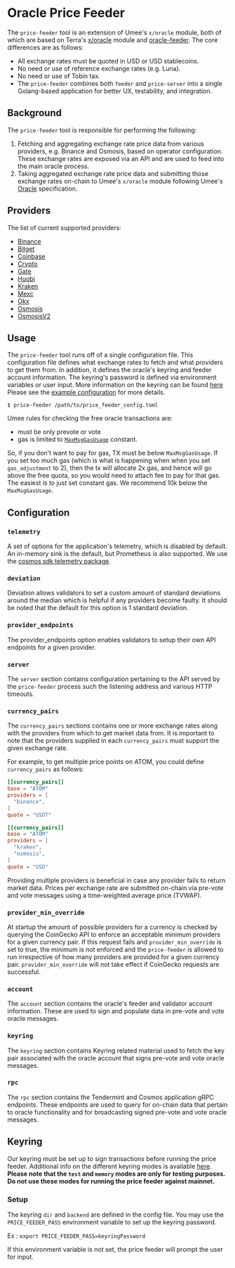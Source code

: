 # Oracle Price Feeder

The `price-feeder` tool is an extension of Umee's `x/oracle` module, both of
which are based on Terra's [x/oracle](https://github.com/terra-money/classic-core/tree/main/x/oracle)
module and [oracle-feeder](https://github.com/terra-money/oracle-feeder). The
core differences are as follows:

- All exchange rates must be quoted in USD or USD stablecoins.
- No need or use of reference exchange rates (e.g. Luna).
- No need or use of Tobin tax.
- The `price-feeder` combines both `feeder` and `price-server` into a single
  Golang-based application for better UX, testability, and integration.

## Background

The `price-feeder` tool is responsible for performing the following:

1. Fetching and aggregating exchange rate price data from various providers, e.g.
   Binance and Osmosis, based on operator configuration. These exchange rates
   are exposed via an API and are used to feed into the main oracle process.
2. Taking aggregated exchange rate price data and submitting those exchange rates
   on-chain to Umee's `x/oracle` module following Umee's [Oracle](https://github.com/umee-network/umee/tree/main/x/oracle#readme)
   specification.

<!-- markdown-link-check-disable -->

## Providers

The list of current supported providers:

- [Binance](https://www.binance.com/en)
- [Bitget](https://www.bitget.com/)
- [Coinbase](https://www.coinbase.com/)
- [Crypto](https://crypto.com/)
- [Gate](https://www.gate.io/)
- [Huobi](https://www.huobi.com/en-us/)
- [Kraken](https://www.kraken.com/en-us/)
- [Mexc](https://www.mexc.com/)
- [Okx](https://www.okx.com/)
- [Osmosis](https://app.osmosis.zone/)
- [OsmosisV2](https://github.com/umee-network/osmosis-api)
<!-- markdown-link-check-enable -->

## Usage

The `price-feeder` tool runs off of a single configuration file. This configuration
file defines what exchange rates to fetch and what providers to get them from.
In addition, it defines the oracle's keyring and feeder account information.
The keyring's password is defined via environment variables or user input.
More information on the keyring can be found [here](#keyring)
Please see the [example configuration](price-feeder.example.toml) for more details.

```shell
$ price-feeder /path/to/price_feeder_config.toml
```

Umee rules for checking the free oracle transactions are:

- must be only prevote or vote
- gas is limited to [`MaxMsgGasUsage`](https://github.com/umee-network/umee/blob/main/ante/fee.go#L15) constant.

So, if you don't want to pay for gas, TX must be below `MaxMsgGasUsage`. If you set too much gas (which is what is happening when when you set `gas_adjustment` to 2), then the tx will allocate 2x gas, and hence will go above the free quota, so you would need to attach fee to pay for that gas.
The easiest is to just set constant gas. We recommend 10k below the `MaxMsgGasUsage`.

## Configuration

### `telemetry`

A set of options for the application's telemetry, which is disabled by default. An in-memory sink is the default, but Prometheus is also supported. We use the [cosmos sdk telemetry package](https://github.com/cosmos/cosmos-sdk/blob/3689d6f41ad8afa6e0f9b4ecb03b4d7f2d3a9e94/docs/docs/core/09-telemetry.md).

### `deviation`

Deviation allows validators to set a custom amount of standard deviations around the median which is helpful if any providers become faulty. It should be noted that the default for this option is 1 standard deviation.

### `provider_endpoints`

The provider_endpoints option enables validators to setup their own API endpoints for a given provider.

### `server`

The `server` section contains configuration pertaining to the API served by the
`price-feeder` process such the listening address and various HTTP timeouts.

### `currency_pairs`

The `currency_pairs` sections contains one or more exchange rates along with the
providers from which to get market data from. It is important to note that the
providers supplied in each `currency_pairs` must support the given exchange rate.

For example, to get multiple price points on ATOM, you could define `currency_pairs`
as follows:

```toml
[[currency_pairs]]
base = "ATOM"
providers = [
  "binance",
]
quote = "USDT"

[[currency_pairs]]
base = "ATOM"
providers = [
  "kraken",
  "osmosis",
]
quote = "USD"
```

Providing multiple providers is beneficial in case any provider fails to return
market data. Prices per exchange rate are submitted on-chain via pre-vote and
vote messages using a time-weighted average price (TVWAP).

### `provider_min_override`

At startup the amount of possible providers for a currency is checked by querying the
CoinGecko API to enforce an acceptable minimum providers for a given currency pair. If
this request fails and `provider_min_override` is set to true, the minimum is not enforced
and the `price-feeder` is allowed to run irrespective of how many providers are provided
for a given currency pair. `provider_min_override` will not take effect if CoinGecko
requests are successful.

### `account`

The `account` section contains the oracle's feeder and validator account information.
These are used to sign and populate data in pre-vote and vote oracle messages.

### `keyring`

The `keyring` section contains Keyring related material used to fetch the key pair
associated with the oracle account that signs pre-vote and vote oracle messages.

### `rpc`

The `rpc` section contains the Tendermint and Cosmos application gRPC endpoints.
These endpoints are used to query for on-chain data that pertain to oracle
functionality and for broadcasting signed pre-vote and vote oracle messages.

## Keyring

Our keyring must be set up to sign transactions before running the price feeder.
Additional info on the different keyring modes is available [here](https://docs.cosmos.network/v0.46/run-node/keyring.html).
**Please note that the `test` and `memory` modes are only for testing purposes.**
**Do not use these modes for running the price feeder against mainnet.**

### Setup

The keyring `dir` and `backend` are defined in the config file.
You may use the `PRICE_FEEDER_PASS` environment variable to set up the keyring password.

Ex :
`export PRICE_FEEDER_PASS=keyringPassword`

If this environment variable is not set, the price feeder will prompt the user for input.
